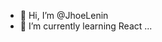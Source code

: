 - 👋 Hi, I’m @JhoeLenin
- 🌱 I’m currently learning React ...


<!---
JhoeLenin/JhoeLenin is a ✨ special ✨ repository because its `README.md` (this file) appears on your GitHub profile.
You can click the Preview link to take a look at your changes.
--->
